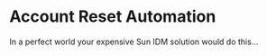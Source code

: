 Account Reset Automation
========================
In a perfect world your expensive Sun IDM solution would do this...
